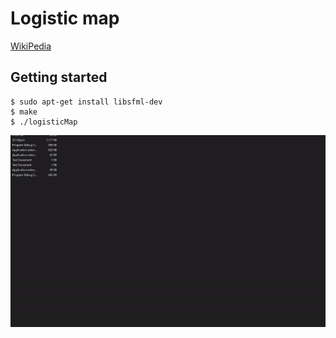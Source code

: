 # Logistic map

[WikiPedia](https://en.wikipedia.org/wiki/Logistic_map)
## Getting started

```
$ sudo apt-get install libsfml-dev
$ make
$ ./logisticMap
```

![Screenshot](logisticMap.gif)
